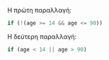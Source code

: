 Η πρώτη παραλλαγή:

```js
if (!(age >= 14 && age <= 90))
```

Η δεύτερη παραλλαγή:

```js
if (age < 14 || age > 90)
```

